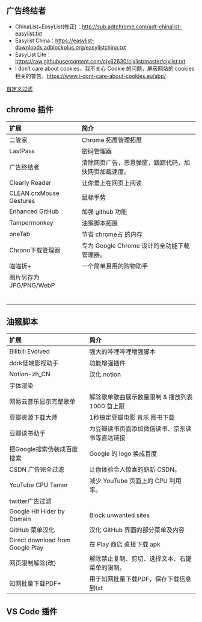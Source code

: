 ## 广告终结者

- ChinaList+EasyList(修正)：<http://sub.adtchrome.com/adt-chinalist-easylist.txt>
- Easylist China：<https://easylist-downloads.adblockplus.org/easylistchina.txt>
- EasyList Lite：<https://raw.githubusercontent.com/cjx82630/cjxlist/master/cjxlist.txt>
- I don’t care about cookies，我不关心 Cookie 的问题，屏蔽网站的 cookies 相关的警告，<https://www.i-dont-care-about-cookies.eu/abp/>

<a href="https://raw.githubusercontent.com/dingeral/doc-note/master/docs/ck/ad.txt" target="_blank">自定义过滤</a>

## chrome 插件

| 扩展                    | 简介                                                 |
| :---------------------- | :--------------------------------------------------- |
| 二管家                  | Chrome 拓展管理拓展                                  |
| LastPass                | 密码管理器                                           |
| 广告终结者              | 清除网页广告，恶意弹窗，跟踪代码，加快网页加载速度。 |
| Clearly Reader          | 让你爱上在网页上阅读                                 |
| CLEAN crxMouse Gestures | 鼠标手势                                             |
| Enhanced GitHub         | 加强 github 功能                                     |
| Tampermonkey            | 油猴脚本拓展                                         |
| oneTab                  | 节省 chrome占 的内存                                 |
| Chrono下载管理器        | 专为 Google Chrome 设计的全功能下载管理器。          |
| 喵喵折+                 | 一个简单易用的购物助手                               |
| 图片另存为JPG/PNG/WebP  |                                                      |
|                         |                                                      |
|                         |                                                      |
|                         |                                                      |
|                         |                                                      |
|                         |                                                      |
|                         |                                                      |

## 油猴脚本

| 扩展                             | 简介                                            |
| :------------------------------- | :---------------------------------------------- |
| Bilibili Evolved                 | 强大的哔哩哔哩增强脚本                          |
| ddrk低端影视助手                 | 功能增强插件                                    |
| Notion-zh_CN                     | 汉化 notion                                     |
| 字体渲染                         |                                                 |
| 网易云音乐显示完整歌单           | 解除歌单歌曲展示数量限制 & 播放列表 1000 首上限 |
| 豆瓣资源下载大师                 | 1秒搞定豆瓣电影 音乐 图书下载                   |
| 豆瓣读书助手                     | 为豆瓣读书页面添加微信读书、京东读书等直达链接  |
| 把Google搜索伪装成百度搜索       | Google 的 logo 换成百度                         |
| CSDN 广告完全过滤                | 让你体验令人惊喜的崭新 CSDN。                   |
| YouTube CPU Tamer                | 减少 YouTube 页面上的 CPU 利用率。              |
| twitter广告过滤                  |                                                 |
| Google Hit Hider by Domain       | Block unwanted sites                            |
| GitHub 菜单汉化                  | 汉化 GitHub 界面的部分菜单及内容                |
| Direct download from Google Play | 在 Play 商店 直接下载 apk                       |
| 网页限制解除(改)                 | 解除禁止复制、剪切、选择文本、右键菜单的限制。  |
| 知网批量下载PDF+                 | 用于知网批量下载PDF，保存下载信息到txt          |

## VS Code 插件
